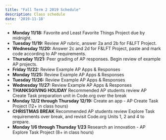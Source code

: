 ```yaml
---
title: "Fall Term 2 2019 Schedule"
description: Class schedule
date: '2019-11-18'
---
```

- **Monday 11/18:** Favorite and Least Favorite Things Project due by midnight.
- **Tuesday 11/19:** Review AP rubric, answer 2a and 2b for F&LFT Project. 
- **Wednesday 11/20:** Answer 2c and 2d for F&LFT Project, paste and mark code according to AP requirements.
- **Thursday 11/21:** Peer grading of AP responses. Begin review of example AP projects.
- **Friday 11/22:** Review Example AP Apps & Responses
- **Monday 11/25:** Review Example AP Apps & Responses 
- **Tuesday 11/26:** Review Example AP Apps & Responses
- **Wednesday 11/27:** Review Example AP Apps & Responses
- **THANKSGIVING HOLIDAY** Recommended AP students review AP Create Task preparation unit in Code.org over the break
- **Monday 12/2 through Thursday 12/19:**  Create an app - AP Create Task Project (12+ in class hours)
- **CHRISTMAS BREAK** Recommended AP students review Explore Task requirements over break, and revisit Code.org Units 1, 2 and 4 to prepare. 
- **Monday 1/6 through Thursday 1/23** Research an innovation - AP Explore Task Project (8+ in class hours)


<!-- - **Tuesday 12/3:** AP Create Task Project
- **Wednesday 12/4:** AP Create Task Project
- **Thursday 12/5:** AP Create Task Project
- **Friday 12/6:** AP Create Task Project
- **Monday 12/9:**  AP Create Task Project (12+ in class hours) - Create an app
- **Tuesday 12/10:** AP Create Task Project
- **Wednesday 12/11:** AP Create Task Project
- **Thursday 12/12:** AP Create Task Project
- **Friday 12/13:** AP Create Task Project
- **Monday 12/16:**  AP Create Task Project (12+ in class hours) - Create an app
- **Tuesday 12/17:** AP Create Task Project
- **Wednesday 12/18:** AP Create Task Project
- **Thursday 12/19:** AP Create Task Project
- **Friday 12/20:** AP Create Task Project -->


<!-- - **Tuesday 10/22:** Lesson 9 due by end of class, start Lesson 10 and Color Sleuth Project -- Due ~~Thursday 10/24~~ MONDAY 10/28.
- **Wednesday 10/23:** Work on Color Sleuth Project and AP Create Task practice.
- **Thursday 10/24:** ~Color Sleuth Project Due, including practice AP Create Task Responses.~ Work on project (Chapel Schedule)
- **Friday 10/25:** No School 
- **Monday 10/28:** *Lesson 10 Project DUE*, Unit 5 QUIZ 2 on "if" statements, conditional logic, etc. - Lesson 11 Start
- **Tuesday 10/29:** Lesson 11 Continue
- **Wednesday 10/30:** Lesson 11 Due, Lesson 12 Start
- **Thursday 10/31:** Lesson 12 Due, Lesson 13 Start
- **Friday 11/1:** Lesson 13 Due, Lesson 14 & Image Scroller Project start
- **Monday 11/4:** Lesson 14 and Image Scroller Project continue
- **Tuesday 11/5:** QUIZ on While loops, simulations and arrays. Image Scroller Project Due.
- **Wednesday 11/6:** Half day - Project peer reviews

Term 2 will cover the rest of Unit 5 on programming concepts. After Unit 5 all students will complete 2 projects that will satisfy the explore and create performance tasks for the AP Computer Science Principles exam. Students that have signed up to take the exam will be able to submit these projects to collegeboard and have them graded for the AP test. All students' projects will count for a class project grade as well. -->